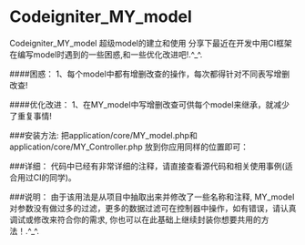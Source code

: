 # Codeigniter_MY_model

Codeigniter_MY_model  超级model的建立和使用
分享下最近在开发中用CI框架在编写model时遇到的一些困惑,和一些优化改进吧!.^_^.


####困惑：
1、每个model中都有增删改查的操作，每次都得针对不同表写增删改查!

####优化改进：
1、在MY_model中写增删改查可供每个model来继承，就减少了重复事情!

###安装方法:
把application/core/MY_model.php和application/core/MY_Controller.php 放到你应用同样的位置即可：

###详细：
代码中已经有非常详细的注释，请直接查看源代码和相关使用事例(适合用过CI的同学)。

###说明：
由于该用法是从项目中抽取出来并修改了一些名称和注释,
MY_model对参数没有做过多的过滤，更多的数据过滤可在控制器中操作，如有错误，请认真调试或修改来符合你的需求,
你也可以在此基础上继续封装你想要共用的方法！.^_^.